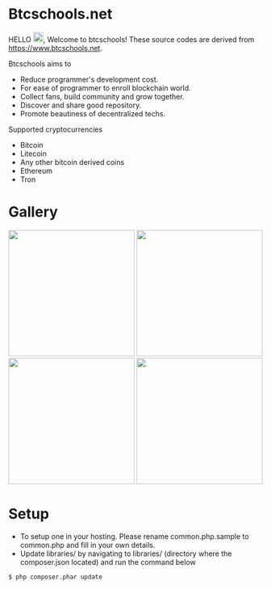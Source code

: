 # Btcschools.net
HELLO <img src="https://raw.githubusercontent.com/MartinHeinz/MartinHeinz/master/wave.gif" width="20">, Welcome to btcschools! These source codes are derived from https://www.btcschools.net. 

Btcschools aims to
* Reduce programmer's development cost.
* For ease of programmer to enroll blockchain world.
* Collect fans, build community and grow together.
* Discover and share good repository.
* Promote beautiness of decentralized techs.

Supported cryptocurrencies
* Bitcoin
* Litecoin
* Any other bitcoin derived coins
* Ethereum
* Tron

# Gallery
<img src="https://www.btcschools.net/media/images/github/gallery1.PNG?1" width="250" height="250"> <img src="https://www.btcschools.net/media/images/github/gallery2.PNG?2" width="250" height="250"> <img src="https://www.btcschools.net/media/images/github/gallery3.PNG?3" width="250" height="250"> <img src="https://www.btcschools.net/media/images/github/gallery4.PNG?4" width="250" height="250"> 

# Setup
* To setup one in your hosting. Please rename common.php.sample to common.php and fill in your own details.
* Update libraries/ by navigating to libraries/ (directory where the composer.json located) and run the command below
```
$ php composer.phar update
```
